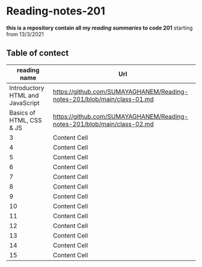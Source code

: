 # Reading-notes-201

**this is a repository contain all my *reading summaries* to code 201** 
starting from 13/3/2021

## Table of contect

| reading name  | Url |
| ------------- | ------------- |
|Introductory HTML and JavaScript| https://github.com/SUMAYAGHANEM/Reading-notes-201/blob/main/class-01.md|
|Basics of HTML, CSS & JS|https://github.com/SUMAYAGHANEM/Reading-notes-201/blob/main/class-02.md|
|3              | Content Cell  |
|4              | Content Cell  |
|5              | Content Cell  |
|6              | Content Cell  |
|7              | Content Cell  |
|8              | Content Cell  |
|9              | Content Cell  |
|10             | Content Cell  |
|11             | Content Cell  |
|12             | Content Cell  |
|13             | Content Cell  |
|14             | Content Cell  |
|15             | Content Cell  |

